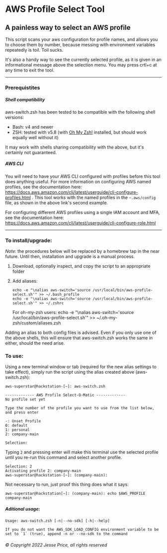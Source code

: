 # AWS Profile Select Tool

## A painless way to select an AWS profile

This script scans your aws configuration for profile names, and allows you to choose them by number, because messing with environment variables repeatedly is toil. Toil sucks.

It's also a handy way to see the currently selected profile, as it is given in an informational message above the selection menu. You may press crtl+c at any time to exit the tool.

---

### Prerequistites

##### Shell compatibility

aws-switch.zsh has been tested to be compatible with the following shell versions:

-   Bash: v4 and newer
-   ZSH: tested with v5.8 (with [Oh My Zsh!](https://github.com/ohmyzsh/ohmyzsh/wiki) installed, but should work equally well without it)

It may work with shells sharing compatibility with the above, but it's certainly not guaranteed.

##### AWS CLI

You will need to have your AWS CLI configured with profiles before this tool does anything useful. For more information on configuring AWS named profiles, see the documentation here: https://docs.aws.amazon.com/cli/latest/userguide/cli-configure-profiles.html . This tool works with the named profiles in the `~.aws/config` file, as shown in the above link's second example.

For configuring different AWS profiles using a single IAM account and MFA, see the documentation here: https://docs.aws.amazon.com/cli/latest/userguide/cli-configure-role.html

---

### To install/upgrade:

_Note_: the procedures below will be replaced by a homebrew tap in the near future. Until then, installation and upgrade is a manual process.

1. Download, optionally inspect, and copy the script to an appropriate folder
2. Add aliases:
    ```
    echo -e "\nalias aws-switch='source /usr/local/bin/aws-profile-select.sh'" >> ~/.bash_profile
    echo -e "\nalias aws-switch='source /usr/local/bin/aws-profile-select.sh'" >> ~/.zshrc
    ```

    For oh-my-zsh users:
    echo -e "\nalias aws-switch='source /usr/local/bin/aws-profile-select.sh'" >> ~/.oh-my-zsh/custom/aliases.zsh

Adding an alias to both config files is advised. Even if you only use one of the above shells, this will ensure that aws-switch.zsh works the same in either, should the need arise.

### To use:

Using a new terminal window or tab (required for the new alias settings to take effect), simply run the script using the alias created above (aws-switch.zsh):

```
aws-superstar@hackstation-[~]: aws-switch.zsh

------------- AWS Profile Select-O-Matic -------------
No profile set yet

Type the number of the profile you want to use from the list below, and press enter

-: Unset Profile
0: default
1: personal
2: company-main

Selection:
```

Typing `2` and pressing enter will make this terminal use the selected profile until you re-run this command and select another profile.

```
Selection: 2
Activating profile 2: company-main
aws-superstar@hackstation-[~]: (company-main):
```

Not necessary to run, just proof this thing does what it says:

```
aws-superstar@hackstation[~]: (company-main): echo $AWS_PROFILE
company-main
```

##### Aditional usage:
```
Usage: aws-switch.zsh [-n|--no-sdk] [-h|--help]

If you do not want the AWS_SDK_LOAD_CONFIG environment variable to be set to `1` (true), append -n or --no-sdk to the command
```

###### © Copyright 2022 Jesse Price, all rights reserved

